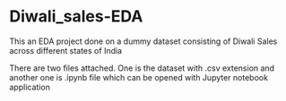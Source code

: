 # Diwali_sales-EDA
This an EDA project done on a dummy dataset consisting of Diwali Sales across different states of India

There are two files attached. 
One is the dataset with .csv extension and another one is .ipynb file which can be opened with Jupyter notebook application

